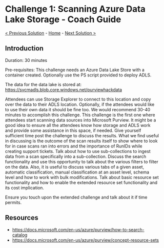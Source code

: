 # Challenge 1: Scanning Azure Data Lake Storage - Coach Guide  

[< Previous Solution](./Solution0.md) - [Home](./README.md) - [Next Solution >](./Solution2.md)


## Introduction

Duration: 30 minutes 

Pre-requisites: This challenge needs an Azure Data Lake Store with a container created. Optionally use the PS script provided to deploy ADLS.

The data for the data lake is stored at: https://svcmadls.blob.core.windows.net/purviewhackdata 

Attendees can use Storage Explorer to connect to this location and copy over the data to their ADLS location. Optionally, if the attendees would like to use their own data it should be fine too. We would recommend 30-40 minutes to accomplish this challenge. This challenge is the first one where attendees start scanning data sources into Microsoft Purview. It might be a good idea to ensure all the attendees know how storage and ADLS work and provide some assistance in this space, if needed. Give yourself sufficient time post the challenge to discuss the results. What we find useful in discussing is the outcome of the scan results itself to show where to look for in case scans ran into errors and the importance of RunIDs while creating support tickets. Talk about how to use sub-collections to ingest data from a scan specifically into a sub-collection. Discuss the search functionality and use this opportunity to talk about the various filters to filter on the data. Also, it is useful to discuss various tabs of a given asset, automatic classification, manual classification at an asset level, schema level and how to work with bulk modifications. Talk about basic resource set functionality and how to enable the extended resource set functionality and its cost implication. 

Ensure you touch upon the extended challenge and talk about it if time permits.

##  Resources
- https://docs.microsoft.com/en-us/azure/purview/how-to-search-catalog
- https://docs.microsoft.com/en-us/azure/purview/concept-resource-sets
